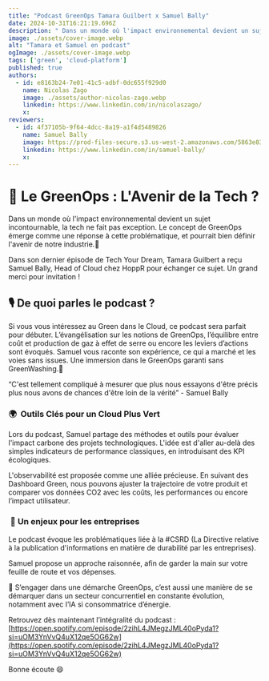 ```yaml
---
title: "Podcast GreenOps Tamara Guilbert x Samuel Bally"
date: 2024-10-31T16:21:19.696Z
description: " Dans un monde où l'impact environnemental devient un sujet incontournable, la tech ne fait pas exception. Le concept de GreenOps émerge comme une réponse à cette problématique, et pourrait bien défin"
image: ./assets/cover-image.webp
alt: "Tamara et Samuel en podcast"
ogImage: ./assets/cover-image.webp
tags: ['green', 'cloud-platform']
published: true
authors:
  - id: e8163b24-7e01-41c5-adbf-0dc655f929d0
    name: Nicolas Zago
    image: ./assets/author-nicolas-zago.webp
    linkedin: https://www.linkedin.com/in/nicolaszago/
    x: 
reviewers:
  - id: 4f37105b-9f64-4dcc-8a19-a1f4d5489826
    name: Samuel Bally
    image: https://prod-files-secure.s3.us-west-2.amazonaws.com/5863e833-64f2-4f13-9f7a-2c92c72b5bbf/b8425b05-a0a4-4560-964d-259e8a84c063/samuel.jpeg?X-Amz-Algorithm=AWS4-HMAC-SHA256&X-Amz-Content-Sha256=UNSIGNED-PAYLOAD&X-Amz-Credential=AKIAT73L2G45GO43JXI4%2F20241031%2Fus-west-2%2Fs3%2Faws4_request&X-Amz-Date=20241031T162119Z&X-Amz-Expires=3600&X-Amz-Signature=1acb072d7d3f299253ce2bf16aae31eef99a752fc127927e9f4b7b68015536a3&X-Amz-SignedHeaders=host&x-id=GetObject
    linkedin: https://www.linkedin.com/in/samuel-bally/
    x: 
---
```


<!-- markdownlint-disable-file -->


# 🚀 Le GreenOps : L'Avenir de la Tech ? 

Dans un monde où l'impact environnemental devient un sujet incontournable, la tech ne fait pas exception. Le concept de GreenOps émerge comme une réponse à cette problématique, et pourrait bien définir l'avenir de notre industrie.🌱

Dans son dernier épisode de Tech Your Dream, Tamara Guilbert a reçu Samuel Bally, Head of Cloud chez HoppR pour échanger ce sujet. Un grand merci pour invitation ! 

## 🎙️ De quoi parles le podcast ?

Si vous vous intéressez au Green dans le Cloud, ce podcast sera parfait pour débuter. L’évangélisation sur les notions de GreenOps, l’équilibre entre coût et production de gaz à effet de serre ou encore les leviers d’actions sont évoqués. Samuel vous raconte son expérience, ce qui a marché et les voies sans issues. Une immersion dans le GreenOps garanti sans GreenWashing.🌿 

“C'est tellement compliqué à mesurer que plus nous essayons d'être précis plus nous avons de chances d'être loin de la vérité” - Samuel Bally

### 🌍  Outils Clés pour un Cloud Plus Vert 

Lors du podcast, Samuel partage des méthodes et outils pour évaluer l'impact carbone des projets technologiques. L'idée est d'aller au-delà des simples indicateurs de performance classiques, en introduisant des KPI écologiques.

L'observabilité est proposée comme une alliée précieuse. En suivant des Dashboard Green, nous pouvons ajuster la trajectoire de votre produit et comparer vos données CO2 avec les coûts, les performances ou encore l’impact utilisateur. 

###  🌱 Un enjeux pour les entreprises

Le podcast évoque les problématiques liée à la #CSRD (La Directive relative à la publication d'informations en matière de durabilité par les entreprises). 

Samuel propose un approche raisonnée, afin de garder la main sur votre feuille de route et vos dépenses.

💚 S’engager dans une démarche GreenOps, c’est aussi une manière de se démarquer dans un secteur concurrentiel en constante évolution, notamment avec l’IA si consommatrice d’énergie.


Retrouvez dès maintenant l’intégralité du podcast : [https://open.spotify.com/episode/2zihL4JMegzJML40oPyda1?si=uOM3YnVvQ4uX12qe5OG62w](https://open.spotify.com/episode/2zihL4JMegzJML40oPyda1?si=uOM3YnVvQ4uX12qe5OG62w)

Bonne écoute 😄

